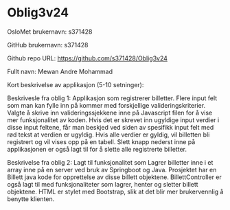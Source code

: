 # Oblig3v24

OsloMet brukernavn: s371428

GitHub brukernavn: s371428

Github repo URL: https://github.com/s371428/Oblig3v24

Fullt navn: Mewan Andre Mohammad

Kort beskrivelse av applikasjon (5-10 setninger):

Beskrivesle fra oblig 1: Applikasjon som registrerer billetter. Flere input felt som man kan fylle inn på kommer med forskjellige valideringskriterier. Valgte å skrive inn valideringssjekkene inne på Javascript filen for å vise mer funksjonalitet av koden. Hvis det er skrevet inn ugyldige input verdier i disse input feltene, får man beskjed ved siden av spesifikk input felt med rød tekst at verdien er ugyldig. Hvis alle verdier er gyldig, vil billetten bli registrert og vil vises opp på en tabell. Slett knapp nederst inne på applikasjonen er også lagt til for å slette alle registrerte billetter.

Beskrivelse fra oblig 2: Lagt til funksjonalitet som Lagrer billetter inne i et array inne på en server ved bruk av Springboot og Java. Prosjektet har en Billett java kode for opprettelse av disse billett objektene. BillettController er også lagt til med funksjonaliteter som lagrer, henter og sletter billett objektene. HTML er stylet med Bootstrap, slik at det blir mer brukervennlig å benytte klienten.
